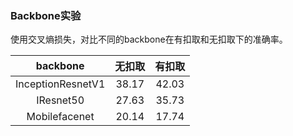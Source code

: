 ### Backbone实验

使用交叉熵损失，对比不同的backbone在有扣取和无扣取下的准确率。

|     backbone      | 无扣取 | 有扣取 |
| :---------------: | :----: | :----: |
| InceptionResnetV1 | 38.17  | 42.03  |
|     IResnet50     | 27.63  | 35.73  |
|   Mobilefacenet   | 20.14  | 17.74  |


